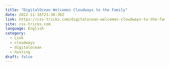 ```yaml
---
title: "DigitalOcean Welcomes Cloudways to the Family"
date: 2022-11-16T23:38:36Z
link: https://css-tricks.com/digitalocean-welcomes-cloudways-to-the-family/?utm_medium=RSS&utm_source=news.12bit.vn
site: css-tricks.com
language: English
category:
  - Link
  - cloudways
  - digitalocean
  - hosting
draft: false
---
```

